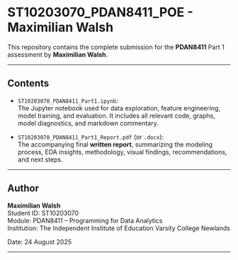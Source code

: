 # ST10203070_PDAN8411_POE - Maximilian Walsh

This repository contains the complete submission for the **PDAN8411** Part 1 assessment by **Maximilian Walsh**.

---

## Contents

- `ST10203070_PDAN8411_Part1.ipynb`:  
  The Jupyter notebook used for data exploration, feature engineering, model training, and evaluation. It includes all relevant code, graphs, model diagnostics, and markdown commentary.

- `ST10203070_PDAN8411_Part1_Report.pdf` (or `.docx`):  
  The accompanying final **written report**, summarizing the modeling process, EDA insights, methodology, visual findings, recommendations, and next steps. 

---

## Author

**Maximilian Walsh**  
Student ID: ST10203070  
Module: PDAN8411 – Programming for Data Analytics  
Institution: The Independent Institute of Education Varsity College Newlands

Date: 24 August 2025

---
